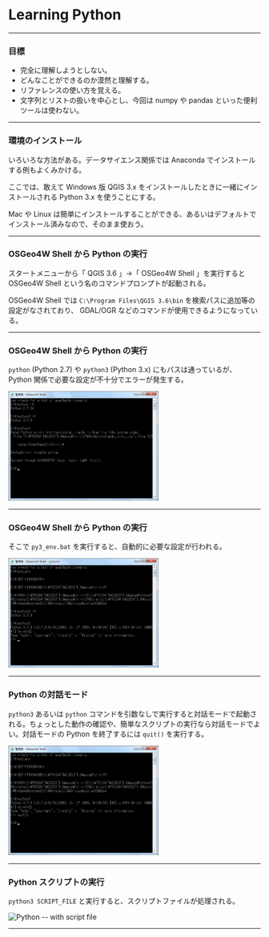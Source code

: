 # Learning Python

---

### 目標

- 完全に理解しようとしない。
- どんなことができるのか漠然と理解する。
- リファレンスの使い方を覚える。
- 文字列とリストの扱いを中心とし、今回は numpy や pandas といった便利ツールは使わない。

---

### 環境のインストール

いろいろな方法がある。データサイエンス関係では Anaconda でインストールする例もよくみかける。

ここでは、敢えて Windows 版 QGIS 3.x をインストールしたときに一緒にインストールされる Python 3.x を使うことにする。

Mac や Linux は簡単にインストールすることができる、あるいはデフォルトでインストール済みなので、そのまま使おう。

---

### OSGeo4W Shell から Python の実行

スタートメニューから「 QGIS 3.6 」→「 OSGeo4W Shell 」を実行すると OSGeo4W Shell という名のコマンドプロンプトが起動される。

OSGeo4W Shell では `C:\Program Files\QGIS 3.6\bin` を検索パスに追加等の設定がなされており、 GDAL/OGR などのコマンドが使用できるようになっている。

---

### OSGeo4W Shell から Python の実行

`python` (Python 2.7) や `python3` (Python 3.x) にもパスは通っているが、 Python 関係で必要な設定が不十分でエラーが発生する。

<img alt="OSGeo4W Shell without py3_env" src="images/OSGeo4WShell_1.png" width="300">

---

### OSGeo4W Shell から Python の実行

そこで `py3_env.bat` を実行すると、自動的に必要な設定が行われる。

<img alt="OSGeo4W Shell with py3_env" src="images/OSGeo4WShell_2.png" width="300">

---

### Python の対話モード

`python3` あるいは `python` コマンドを引数なしで実行すると対話モードで起動される。ちょっとした動作の確認や、簡単なスクリプトの実行なら対話モードでよい。対話モードの Python を終了するには `quit()` を実行する。

<img alt="Python -- interactive mode" src="images/OSGeo4WShell_3.png" width="300">

---

### Python スクリプトの実行

`python3 SCRIPT_FILE` と実行すると、スクリプトファイルが処理される。

<img alt="Python -- with script file" src="images/OSGeo4WShell_4.png" width="300">

---




